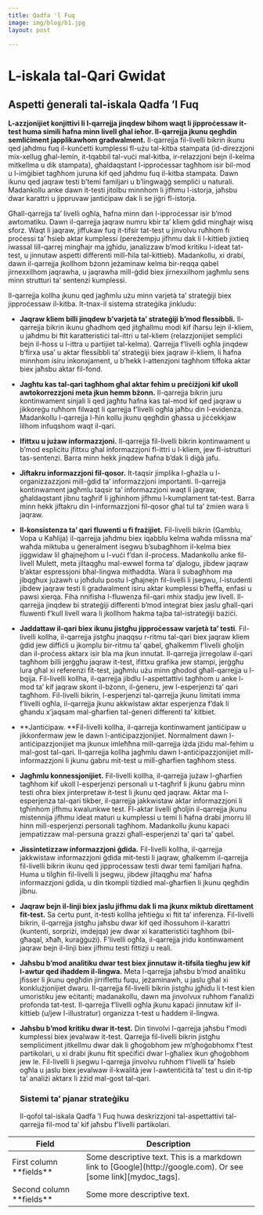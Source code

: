 ```yaml
---
title: Qadfa 'l Fuq
image: img/blog/b1.jpg
layout: post

---
```

# L-iskala tal-Qari Gwidat

## Aspetti ġenerali tal-iskala Qadfa ’l Fuq

**L-azzjonijiet konjittivi li l-qarrejja jinqdew bihom waqt li jipproċessaw it-test huma simili ħafna minn livell għal ieħor. Il-qarrejja jkunu qegħdin semliċiment japplikawhom gradwalment.** Il-qarrejja fil-livelli bikrin ikunu qed jaħdmu fuq il-kunċetti kumplessi fl-użu tal-kitba stampata (id-direzzjoni mix-xellug għal-lemin, it-tqabbil tal-vuċi mal-kitba, ir-relazzjoni bejn il-kelma mitkellma u dik stampata), għaldaqstant l-ipproċessar tagħhom isir bil-mod u l-imġibiet tagħhom juruna kif qed jaħdmu fuq il-kitba stampata. Dawn ikunu qed jaqraw testi b’temi familjari u b’lingwaġġ sempliċi u naturali. Madankollu anke dawn it-testi jitolbu minnhom li jifhmu l-istorja, jaħsbu dwar karattri u jippruvaw jantiċipaw dak li se jiġri fl-istorja.

Għall-qarrejja ta’ livelli ogħla, ħafna minn dan l-ipproċessar isir b’mod awtomatiku. Dawn il-qarrejja jaqraw numru kbir ta’ kliem ġdid mingħajr wisq sforz. Waqt li jaqraw, jiffukaw fuq it-tifsir tat-test u jinvolvu ruħhom fi proċessi ta’ ħsieb aktar kumplessi (pereżempju jifhmu dak li l-kittieb jixtieq iwassal lill-qarrej mingħajr ma jgħidu, janalizzaw b’mod kritiku l-ideat tat-test, u jinnutaw aspetti differenti mill-ħila tal-kittieb). Madankollu, xi drabi, dawn il-qarrejja jkollhom bżonn jeżaminaw kelma bir-reqqa qabel jirnexxilhom jaqrawha, u jaqrawha mill-ġdid biex jirnexxilhom jagħmlu sens minn strutturi ta’ sentenzi kumplessi.

Il-qarrejja kollha jkunu qed jagħmlu użu minn varjetà ta’ strateġiji biex jipproċessaw il-kitba. It-tnax-il sistema strateġika jinkludu:

* **Jaqraw kliem billi jinqdew b’varjetà ta’ strateġiji b’mod flessibbli.** Il-qarrejja bikrin ikunu għadhom qed jitgħallmu modi kif iħarsu lejn il-kliem, u jaħdmu bi ftit karatteristiċi tal-ittri u tal-kliem (relazzjonijiet sempliċi bejn il-ħoss u l-ittra u partijiet tal-kelma). Qarrejja f’livelli ogħla jinqdew b’firxa usa’ u aktar flessibbli ta’ strateġiji biex jaqraw il-kliem, li ħafna minnhom isiru inkonxjament, u b’hekk l-attenzjoni tagħhom tiffoka aktar biex jaħsbu aktar fil-fond.
* **Jagħtu kas tal-qari tagħhom għal aktar fehim u preċiżjoni kif ukoll awtokorrezzjoni meta jkun hemm bżonn.** Il-qarrejja bikrin juru kontinwament sinjali li qed jagħtu ħafna kas tal-mod kif qed jaqraw u jikkoreġu ruħhom filwaqt li qarrejja f’livelli ogħla jaħbu din l-evidenza. Madankollu l-qarrejja l-ħin kollu jkunu qegħdin għassa u jiċċekkjaw lilhom infuqshom waqt il-qari.
* **Ifittxu u jużaw informazzjoni.** Il-qarrejja fil-livelli bikrin kontinwament u b’mod espliċitu jfittxu għal informazzjoni fl-ittri u l-kliem, jew fl-istrutturi tas-sentenzi. Barra minn hekk jinqdew ħafna b’dak li diġà jafu.
* **Jiftakru informazzjoni fil-qosor.** It-taqsir jimplika l-għażla u l-organizzazzjoni mill-ġdid ta’ informazzjoni importanti. Il-qarrejja kontinwament jagħmlu taqsir ta’ informazzjoni waqt li jaqraw, għaldaqstant jibnu tagħrif li jgħinhom jifhmu l-kumplament tat-test. Barra minn hekk jiftakru din l-informazzjoni fil-qosor għal tul ta’ żmien wara li jaqraw.
* **Il-konsistenza ta’ qari fluwenti u fi frażijiet.** Fil-livelli bikrin (Gamblu, Vopa u Kaħlija) il-qarrejja jaħdmu biex iqabblu kelma waħda mlissna ma’ waħda miktuba u ġeneralment isegwu b’subagħhom il-kelma biex jiggwidaw lil għajnejhom u l-vuċi f’dan il-proċess. Madankollu anke fil-livell Mulett, meta jiltaqgħu mal-ewwel forma ta’ djalogu, jibdew jaqraw b’aktar espressjoni bħal-lingwa mitħaddta. Wara li subagħhom ma jibqgħux jużawh u joħdulu postu l-għajnejn fil-livelli li jsegwu, l-istudenti jibdew jaqraw testi li gradwalment isiru aktar kumplessi b’ħeffa, enfasi u pawsi xierqa. Fiha nnifisha l-fluwenza fil-qari mhix stadju jew livell. Il-qarrejja jinqdew bi strateġiji differenti b’mod integrat biex jaslu għall-qari fluwenti f’kull livell wara li jkollhom ħakma tajba tal-istrateġiji bażiċi.
* **Jaddattaw il-qari biex ikunu jistgħu jipproċessaw varjetà ta’ testi**. Fil-livelli kollha, il-qarrejja jistgħu jnaqqsu r-ritmu tal-qari biex jaqraw kliem ġdid jew diffiċli u jkomplu bir-ritmu ta’ qabel, għalkemm f’livelli għoljin dan il-proċess aktarx isir bla ma jkun innutat. Il-qarrejja jirregolaw il-qari tagħhom billi jerġgħu jaqraw it-test, ifittxu grafika jew stampi, jerġgħu lura għal xi referenzi fit-test, jagħmlu użu minn għodod għall-qarrejja u l-bqija. Fil-livelli kollha, il-qarrejja jibdlu l-aspettattivi tagħhom u anke l-mod ta’ kif jaqraw skont il-bżonn, il-ġeneru, jew l-esperjenzi ta’ qari tagħhom. Fil-livelli bikrin, l-esperjenzi tal-qarrejja jkunu limitati imma f’livelli ogħla, il-qarrejja jkunu akkwistaw aktar esperjenza f’dak li għandu x’jaqsam mal-għarfien tal-ġeneri differenti ta’ kitbiet.
* **Jantiċipaw. **Fil-livelli kollha, il-qarrejja kontinwament jantiċipaw u jikkonfermaw jew le dawn l-antiċipazzjonijiet. Normalment dawn l-antiċipazzjonijiet ma jkunux imleħħna mill-qarrejja iżda jżidu mal-fehim u mal-gost tal-qari. Il-qarrejja kollha jagħmlu dawn l-antiċipazzjonijiet mill-informazzjoni li jkunu ġabru mit-test u mill-għarfien tagħhom stess.
* **Jagħmlu konnessjonijiet.** Fil-livelli kollha, il-qarrejja jużaw l-għarfien tagħhom kif ukoll l-esperjenzi personali u t-tagħrif li jkunu ġabru minn testi oħra biex jinterpretaw it-test li jkunu qed jaqraw. Aktar ma l-esperjenza tal-qari tikber, il-qarrejja jakkwistaw aktar informazzjoni li tgħinhom jifhmu kwalunkwe test. Fl-aktar livelli għoljin il-qarrejja jkunu mistennija jifhmu ideat maturi u kumplessi u temi li ħafna drabi jmorru lil hinn mill-esperjenzi personali tagħhom. Madankollu jkunu kapaċi jempatizzaw mal-persuna grazzi għall-esperjenzi ta’ qari ta’ qabel.
* **Jissintetizzaw informazzjoni ġdida.** Fil-livelli kollha, il-qarrejja jakkwistaw informazzjoni ġdida mit-testi li jaqraw, għalkemm il-qarrejja fil-livelli bikrin ikunu qed jipproċessaw testi dwar temi familjari ħafna. Huma u tilgħin fil-livelli li jsegwu, jibdew jiltaqgħu ma’ ħafna informazzjoni ġdida, u din tkompli tiżdied mal-għarfien li jkunu qegħdin jibnu.
* **Jaqraw bejn il-linji biex jaslu jifhmu dak li ma jkunx miktub direttament fit-test.** Sa ċertu punt, it-testi kollha jeħtieġu xi ftit ta’ inferenza. Fil-livelli bikrin, il-qarrejja jistgħu jaħsbu dwar kif qed iħossuhom il-karattri (kuntenti, sorpriżi, imdejqa) jew dwar xi karatteristiċi tagħhom (bil-għaqal, xħaħ, kuraġġużi). F’livelli ogħla, il-qarrejja jridu kontinwament jaqraw bejn il-linji biex jifhmu testi fittizji u reali.
* **Jaħsbu b’mod analitiku dwar test biex jinnutaw it-tifsila tiegħu jew kif l-awtur qed iħaddem il-lingwa.** Meta l-qarrejja jaħsbu b’mod analitiku jfisser li jkunu qegħdin jirriflettu fuqu, jeżaminawh, u jaslu għal xi konklużjonijiet dwaru. Il-qarrejja fil-livelli bikrin jistgħu jgħidu li t-test kien umoristiku jew eċitanti; madanakollu, dawn ma jinvolvux ruħhom f’analiżi profonda tat-test. Il-qarrejja f’livelli ogħla jkunu kapaċi jinnutaw kif il-kittieb (u/jew l-illustratur) organizza t-test u ħaddem il-lingwa.
* **Jaħsbu b’mod kritiku dwar it-test.** Din tinvolvi l-qarrejja jaħsbu f’modi kumplessi biex jevalwaw it-test. Qarrejja fil-livelli bikrin jistgħu sempliċiment jitkellmu dwar dak li għoġobhom jew m’għoġobhomx f’test partikolari, u xi drabi jkunu ftit speċifiċi dwar l-għaliex ikun għoġobhom jew le. Fil-livelli li jsegwu l-qarrejja jinvolvu ruħhom f’livelli ta’ ħsieb ogħla u jaslu biex jevalwaw il-kwalità jew l-awtentiċità ta’ test u din it-tip ta’ analiżi aktarx li żżid mal-gost tal-qari.

  ### Sistemi ta’ pjanar strateġiku

  Il-qofol tal-iskala Qadfa ’l Fuq huwa deskrizzjoni tal-aspettattivi tal-qarrejja fil-mod ta’ kif jaħsbu f’livelli partikolari.
  
<table>
<colgroup>
<col width="30%" />
<col width="70%" />
</colgroup>
<thead>
<tr class="header">
<th>Field</th>
<th>Description</th>
</tr>
</thead>
<tbody>
<tr>
<td markdown="span">First column **fields**</td>
<td markdown="span">Some descriptive text. This is a markdown link to [Google](http://google.com). Or see [some link][mydoc_tags].</td>
</tr>
<tr>
<td markdown="span">Second column **fields**</td>
<td markdown="span">Some more descriptive text.
</td>
</tr>
</tbody>
</table>
